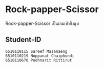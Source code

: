 # Rock-papper-Scissor


Rock-papper-Scissor เป็นเกมเป่ายิ้งฉุบ

## Student-ID
```
6510110115 Sareef Masamaeng
6510110219 Noppanat Chaiphundi
6510110670 Poohnarit Rittirut

```
